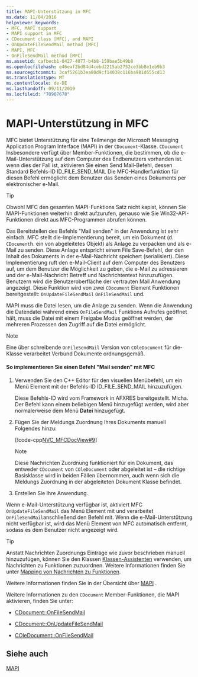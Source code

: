 ```yaml
---
title: MAPI-Unterstützung in MFC
ms.date: 11/04/2016
helpviewer_keywords:
- MFC, MAPI support
- MAPI support in MFC
- CDocument class [MFC], and MAPI
- OnUpdateFileSendMail method [MFC]
- MAPI, MFC
- OnFileSendMail method [MFC]
ms.assetid: cafbecb1-0427-4077-b4b8-159bae5b49b8
ms.openlocfilehash: e46eaf2bd84d4cebd2215ab2752ce3bb8e1eb9b3
ms.sourcegitcommit: 3caf5261b3ea80d9cf14038c116ba981d655cd13
ms.translationtype: MT
ms.contentlocale: de-DE
ms.lasthandoff: 09/11/2019
ms.locfileid: "70907678"
---
```

# <a name="mapi-support-in-mfc"></a>MAPI-Unterstützung in MFC

MFC bietet Unterstützung für eine Teilmenge der Microsoft Messaging Application Program Interface (MAPI) in der `CDocument`-Klasse. `CDocument` Insbesondere verfügt über Member-Funktionen, die bestimmen, ob die e-Mail-Unterstützung auf dem Computer des Endbenutzers vorhanden ist. wenn dies der Fall ist, aktivieren Sie einen Send Mail-Befehl, dessen Standard Befehls-ID ID_FILE_SEND_MAIL Die MFC-Handlerfunktion für diesen Befehl ermöglicht dem Benutzer das Senden eines Dokuments per elektronischer e-Mail.

> [!TIP]
>  Obwohl MFC den gesamten MAPI-Funktions Satz nicht kapist, können Sie MAPI-Funktionen weiterhin direkt aufzurufen, genauso wie Sie Win32-API-Funktionen direkt aus MFC-Programmen abrufen können.

Das Bereitstellen des Befehls "Mail senden" in der Anwendung ist sehr einfach. MFC stellt die-Implementierung bereit, um ein Dokument (d. `CDocument`h. ein von abgeleitetes Objekt) als Anlage zu verpacken und als e-Mail zu senden. Diese Anlage entspricht einem File Save-Befehl, der den Inhalt des Dokuments in der e-Mail-Nachricht speichert (serialisiert). Diese Implementierung ruft den e-Mail-Client auf dem Computer des Benutzers auf, um dem Benutzer die Möglichkeit zu geben, die e-Mail zu adressieren und der e-Mail-Nachricht Betreff und Nachrichtentext hinzuzufügen. Benutzern wird die Benutzeroberfläche der vertrauten Mail Anwendung angezeigt. Diese Funktion wird von zwei `CDocument` Element Funktionen bereitgestellt: `OnUpdateFileSendMail` `OnFileSendMail` und.

MAPI muss die Datei lesen, um die Anlage zu senden. Wenn die Anwendung die Datendatei während eines `OnFileSendMail` Funktions Aufrufes geöffnet hält, muss die Datei mit einem Freigabe Modus geöffnet werden, der mehreren Prozessen den Zugriff auf die Datei ermöglicht.

> [!NOTE]
>  Eine über schreibende `OnFileSendMail` Version von `COleDocument` für die-Klasse verarbeitet Verbund Dokumente ordnungsgemäß.

#### <a name="to-implement-a-send-mail-command-with-mfc"></a>So implementieren Sie einen Befehl "Mail senden" mit MFC

1. Verwenden Sie den C++ Editor für den visuellen Menübefehl, um ein Menü Element mit der Befehls-ID ID_FILE_SEND_MAIL hinzuzufügen.

   Diese Befehls-ID wird vom Framework in AFXRES bereitgestellt. Micha. Der Befehl kann einem beliebigen Menü hinzugefügt werden, wird aber normalerweise dem Menü **Datei** hinzugefügt.

1. Fügen Sie der Meldungs Zuordnung Ihres Dokuments manuell Folgendes hinzu:

   [!code-cpp[NVC_MFCDocView#9](../mfc/codesnippet/cpp/mapi-support-in-mfc_1.cpp)]

    > [!NOTE]
    >  Diese Nachrichten Zuordnung funktioniert für ein Dokument, das entweder `CDocument` von `COleDocument` oder abgeleitet ist – die richtige Basisklasse wird in beiden Fällen übernommen, auch wenn sich die Meldungs Zuordnung in der abgeleiteten Dokument Klasse befindet.

1. Erstellen Sie Ihre Anwendung.

Wenn e-Mail-Unterstützung verfügbar ist, aktiviert MFC `OnUpdateFileSendMail` das Menü Element mit und verarbeitet `OnFileSendMail`anschließend den Befehl mit. Wenn die e-Mail-Unterstützung nicht verfügbar ist, wird das Menü Element von MFC automatisch entfernt, sodass es dem Benutzer nicht angezeigt wird.

> [!TIP]
>  Anstatt Nachrichten Zuordnungs Einträge wie zuvor beschrieben manuell hinzuzufügen, können Sie den Klassen [Klassen-Assistenten](reference/mfc-class-wizard.md) verwenden, um Nachrichten zu Funktionen zuzuordnen. Weitere Informationen finden Sie unter [Mapping von Nachrichten zu Funktionen](../mfc/reference/mapping-messages-to-functions.md).

Weitere Informationen finden Sie in der Übersicht über [MAPI](../mfc/mapi.md) .

Weitere Informationen zu den `CDocument` Member-Funktionen, die MAPI aktivieren, finden Sie unter:

- [CDocument::OnFileSendMail](../mfc/reference/cdocument-class.md#onfilesendmail)

- [CDocument::OnUpdateFileSendMail](../mfc/reference/cdocument-class.md#onupdatefilesendmail)

- [COleDocument::OnFileSendMail](../mfc/reference/coledocument-class.md#onfilesendmail)

## <a name="see-also"></a>Siehe auch

[MAPI](../mfc/mapi.md)
